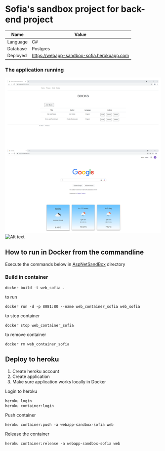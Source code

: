 ﻿# Sofia's sandbox project for back-end project

Name | Value
--- | ---
Language | C#
Database | Postgres
Deployed | https://webapp-sandbox-sofia.herokuapp.com

### The application running
![ScreenShot](/Screenshots/app-screenshot.png)
![Alt text](../../../AspNetSandBox/app-screenshot.png?raw=true "Application running")

## How to run in Docker from the commandline

Execute the commands below in [AspNetSandBox](AspNetSandBox) directory

### Build in container
```
docker build -t web_sofia .
```

to run

```
docker run -d -p 8081:80 --name web_container_sofia web_sofia
```

to stop container
```
docker stop web_container_sofia
```

to remove container
```
docker rm web_container_sofia
```

## Deploy to heroku

1. Create heroku account
2. Create application
3. Make sure application works locally in Docker


Login to heroku
```
heroku login
heroku container:login
```

Push container
```
heroku container:push -a webapp-sandbox-sofia web
```

Release the container
```
heroku container:release -a webapp-sandbox-sofia web
```